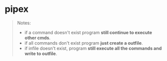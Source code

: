 # pipex

> Notes:
> - if a command doesn't exist program **still continue to execute other cmds**.
> - if all commands don't exist program **just create a outfile**.
> - if infile doesn't exist, program **still execute all the commands and write to outfile**.
